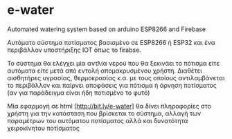 # e-water

Automated watering system based on arduino ESP8266 and Firebase

Αυτόματο σύστημα ποτίσματος βασισμένο σε ESP8266 ή ESP32 και ένα περιβάλλον υποστήριξης IOT όπως το firabse.

Το σύστημα θα ελέγχει μία αντλία νερού που θα ξεκινάει το πότισμα είτε αυτόματα είτε μετά από εντολή απομακρυσμένου χρήστη.
Διαθέτει αισθητήρες υγρασίας, θερμοκρασίας κ.α. με τους οποίους αντιλαμβάνεται το περιβάλλον και παίρνει αποφάσεις για πότισμα ή άρνηση ποτίσματος (αν για παράδειγμα είναι ήδη ποτισμένο το φυτό)

Μία εφαρμογή σε html [http://bit.ly/e-water] θα δίνει πληροφορίες στο χρήστη για την κατάσταση που βρίσκεται το σύστημα, αλλαγή των παραμέτρων του αυτόματου ποτίσματος αλλά και δυνατότητα χειροκίνητου ποτίσματος
